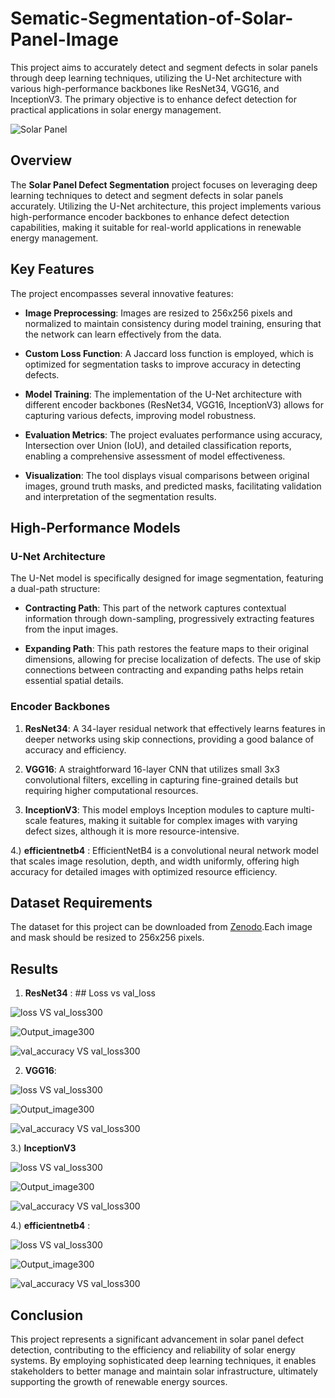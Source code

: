 # Sematic-Segmentation-of-Solar-Panel-Image
This project aims to accurately detect and segment defects in solar panels through deep learning techniques, utilizing the U-Net architecture with various high-performance backbones like ResNet34, VGG16, and InceptionV3. The primary objective is to enhance defect detection for practical applications in solar energy management.

![Solar Panel](https://images.takeshape.io/1f1d0876-be74-4b33-99c8-6ac93f1d70db/dev/34b0ddf2-dbd9-4945-bec0-858eacbf3410/hero-solar-close-up-cc-jake-haskell-2015.jpg?auto=compress%2Cformat&w=1200)


## Overview

The **Solar Panel Defect Segmentation** project focuses on leveraging deep learning techniques to detect and segment defects in solar panels accurately. Utilizing the U-Net architecture, this project implements various high-performance encoder backbones to enhance defect detection capabilities, making it suitable for real-world applications in renewable energy management.

## Key Features

The project encompasses several innovative features:

- **Image Preprocessing**: Images are resized to 256x256 pixels and normalized to maintain consistency during model training, ensuring that the network can learn effectively from the data.

- **Custom Loss Function**: A Jaccard loss function is employed, which is optimized for segmentation tasks to improve accuracy in detecting defects.

- **Model Training**: The implementation of the U-Net architecture with different encoder backbones (ResNet34, VGG16, InceptionV3) allows for capturing various defects, improving model robustness.

- **Evaluation Metrics**: The project evaluates performance using accuracy, Intersection over Union (IoU), and detailed classification reports, enabling a comprehensive assessment of model effectiveness.

- **Visualization**: The tool displays visual comparisons between original images, ground truth masks, and predicted masks, facilitating validation and interpretation of the segmentation results.

## High-Performance Models

### U-Net Architecture

The U-Net model is specifically designed for image segmentation, featuring a dual-path structure:

- **Contracting Path**: This part of the network captures contextual information through down-sampling, progressively extracting features from the input images.

- **Expanding Path**: This path restores the feature maps to their original dimensions, allowing for precise localization of defects. The use of skip connections between contracting and expanding paths helps retain essential spatial details.

### Encoder Backbones

1. **ResNet34**: A 34-layer residual network that effectively learns features in deeper networks using skip connections, providing a good balance of accuracy and efficiency.

2. **VGG16**: A straightforward 16-layer CNN that utilizes small 3x3 convolutional filters, excelling in capturing fine-grained details but requiring higher computational resources.

3. **InceptionV3**: This model employs Inception modules to capture multi-scale features, making it suitable for complex images with varying defect sizes, although it is more resource-intensive.

4.)  **efficientnetb4** : EfficientNetB4 is a convolutional neural network model that scales image resolution, depth, and width uniformly, offering high accuracy for detailed images with optimized resource efficiency.

## Dataset Requirements

The dataset for this project can be downloaded from [Zenodo](https://zenodo.org/records/10939100).Each image and mask should be resized to 256x256 pixels.

## Results

1. **ResNet34** :
                    ## Loss vs val_loss
   
![loss VS val_loss300](https://github.com/user-attachments/assets/83714788-77fb-4064-a645-de972ea8e063)


![Output_image300](https://github.com/user-attachments/assets/80ab0be1-af9b-4c68-ad2f-9eb83b303596)


![val_accuracy VS val_loss300](https://github.com/user-attachments/assets/4e96670d-75c8-4a96-b0c6-82e8906b2bfd)


2. **VGG16**:
   
![loss VS val_loss300](https://github.com/user-attachments/assets/193fc475-7e4a-4a98-bd72-c737e4b5ca87)


![Output_image300](https://github.com/user-attachments/assets/b3df6610-7b06-4ce7-90da-0197f158c4a5)


![val_accuracy VS val_loss300](https://github.com/user-attachments/assets/88a87ff8-ec47-4348-9b10-6ad4f0e4757b)


3.) **InceptionV3**

![loss VS val_loss300](https://github.com/user-attachments/assets/15011017-c2ae-4926-af1f-2af2b942d7e1)


![Output_image300](https://github.com/user-attachments/assets/00a89e98-763e-4aa7-8dba-1f8193379008)


![val_accuracy VS val_loss300](https://github.com/user-attachments/assets/3d737497-d219-4441-9066-c1bb4878e7e4)


4.)  **efficientnetb4** :

![loss VS val_loss300](https://github.com/user-attachments/assets/965c7efd-3c5c-4932-8201-24c96c26ae4a)


![Output_image300](https://github.com/user-attachments/assets/05bebc92-1e3f-4a22-ae3e-6eef93ba260c)


![val_accuracy VS val_loss300](https://github.com/user-attachments/assets/4600e987-e82d-44d5-8105-3b64343989b6)


## Conclusion

This project represents a significant advancement in solar panel defect detection, contributing to the efficiency and reliability of solar energy systems. By employing sophisticated deep learning techniques, it enables stakeholders to better manage and maintain solar infrastructure, ultimately supporting the growth of renewable energy sources.
